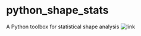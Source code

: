 # python_shape_stats
A Python toolbox for statistical shape analysis
![link](./docs/source/img/PLS1_Dim1.gif)
